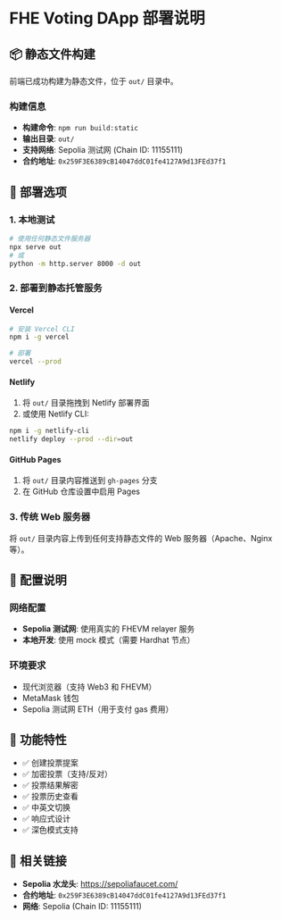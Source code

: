 # FHE Voting DApp 部署说明

## 📦 静态文件构建

前端已成功构建为静态文件，位于 `out/` 目录中。

### 构建信息
- **构建命令**: `npm run build:static`
- **输出目录**: `out/`
- **支持网络**: Sepolia 测试网 (Chain ID: 11155111)
- **合约地址**: `0x259F3E6389cB14047ddC01fe4127A9d13FEd37f1`

## 🚀 部署选项

### 1. 本地测试
```bash
# 使用任何静态文件服务器
npx serve out
# 或
python -m http.server 8000 -d out
```

### 2. 部署到静态托管服务

#### Vercel
```bash
# 安装 Vercel CLI
npm i -g vercel

# 部署
vercel --prod
```

#### Netlify
1. 将 `out/` 目录拖拽到 Netlify 部署界面
2. 或使用 Netlify CLI:
```bash
npm i -g netlify-cli
netlify deploy --prod --dir=out
```

#### GitHub Pages
1. 将 `out/` 目录内容推送到 `gh-pages` 分支
2. 在 GitHub 仓库设置中启用 Pages

### 3. 传统 Web 服务器
将 `out/` 目录内容上传到任何支持静态文件的 Web 服务器（Apache、Nginx 等）。

## 🔧 配置说明

### 网络配置
- **Sepolia 测试网**: 使用真实的 FHEVM relayer 服务
- **本地开发**: 使用 mock 模式（需要 Hardhat 节点）

### 环境要求
- 现代浏览器（支持 Web3 和 FHEVM）
- MetaMask 钱包
- Sepolia 测试网 ETH（用于支付 gas 费用）

## 📱 功能特性

- ✅ 创建投票提案
- ✅ 加密投票（支持/反对）
- ✅ 投票结果解密
- ✅ 投票历史查看
- ✅ 中英文切换
- ✅ 响应式设计
- ✅ 深色模式支持

## 🔗 相关链接

- **Sepolia 水龙头**: https://sepoliafaucet.com/
- **合约地址**: `0x259F3E6389cB14047ddC01fe4127A9d13FEd37f1`
- **网络**: Sepolia (Chain ID: 11155111)
